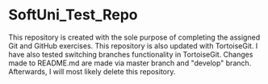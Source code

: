 # SoftUni_Test_Repo
This repository is created with the sole purpose of completing the assigned Git and GitHub exercises.
This repository is also updated with TortoiseGit.
I have also tested switching branches functionality in TortoiseGit.
Changes made to README.md are made via master branch and "develop" branch.
Afterwards, I will most likely delete this repository.
